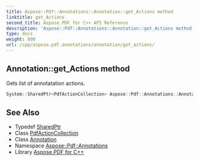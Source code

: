 ```yaml
---
title: Aspose::Pdf::Annotations::Annotation::get_Actions method
linktitle: get_Actions
second_title: Aspose.PDF for C++ API Reference
description: 'Aspose::Pdf::Annotations::Annotation::get_Actions method. Gets list of annotatation actions in C++.'
type: docs
weight: 800
url: /cpp/aspose.pdf.annotations/annotation/get_actions/
---
```

## Annotation::get_Actions method


Gets list of annotatation actions.

```cpp
System::SharedPtr<PdfActionCollection> Aspose::Pdf::Annotations::Annotation::get_Actions()
```

## See Also

* Typedef [SharedPtr](../../../system/sharedptr/)
* Class [PdfActionCollection](../../pdfactioncollection/)
* Class [Annotation](../)
* Namespace [Aspose::Pdf::Annotations](../../)
* Library [Aspose.PDF for C++](../../../)
